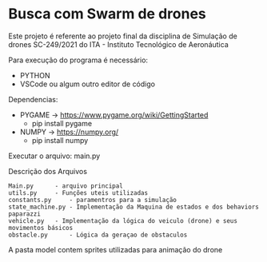 # Busca com Swarm de drones

Este projeto é referente ao projeto final da disciplina de Simulação de drones SC-249/2021 do ITA - Instituto Tecnológico de Aeronáutica

Para execução do programa é necessário:

- PYTHON
- VSCode ou algum outro editor de código

Dependencias: 

- PYGAME -> https://www.pygame.org/wiki/GettingStarted
	- pip install pygame
- NUMPY -> https://numpy.org/
	- pip install numpy


Executar o arquivo: main.py

Descrição dos Arquivos
 
	Main.py 	 - arquivo principal
	utils.py 	 - Funções uteis utilizadas
	constants.py 	 - paramentros para a simulação
	state_machine.py - Implementação da Maquina de estados e dos behaviors paparazzi
	vehicle.py	 - Implementação da lógica do veiculo (drone) e seus movimentos básicos
	obstacle.py  	 - Lógica da geraçao de obstaculos

A pasta model contem sprites utilizadas para animação do drone
